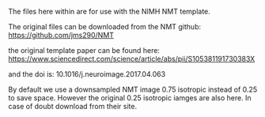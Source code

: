 The files here within are for use with the NIMH NMT template. 

The original files can be downloaded from the NMT github:  https://github.com/jms290/NMT

the original template paper can be found here: https://www.sciencedirect.com/science/article/abs/pii/S105381191730383X

and the doi is: 10.1016/j.neuroimage.2017.04.063

By default we use a downsampled NMT image 0.75 isotropic instead of 0.25 to save space. 
However the original 0.25 isotropic iamges are also here. In case of doubt download from their site. 
